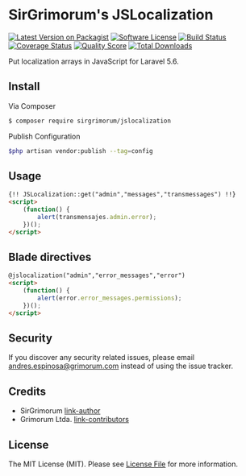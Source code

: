 # SirGrimorum's JSLocalization

[![Latest Version on Packagist][ico-version]][link-packagist]
[![Software License][ico-license]](LICENSE.md)
[![Build Status][ico-travis]][link-travis]
[![Coverage Status][ico-scrutinizer]][link-scrutinizer]
[![Quality Score][ico-code-quality]][link-code-quality]
[![Total Downloads][ico-downloads]][link-downloads]

Put localization arrays in JavaScript for Laravel 5.6.

## Install

Via Composer

``` bash
$ composer require sirgrimorum/jslocalization
```
Publish Configuration

``` bash
$php artisan vendor:publish --tag=config
```

## Usage

``` html
{!! JSLocalization::get("admin","messages","transmessages") !!}
<script>
    (function() {
        alert(transmensajes.admin.error);
    })();
</script>
```

## Blade directives

``` html
@jslocalization("admin","error_messages","error")
<script>
    (function() {
        alert(error.error_messages.permissions);
    })();
</script>
```

## Security

If you discover any security related issues, please email andres.espinosa@grimorum.com instead of using the issue tracker.

## Credits

- SirGrimorum [link-author]
- Grimorum Ltda. [link-contributors]

## License

The MIT License (MIT). Please see [License File](LICENSE.md) for more information.

[ico-version]: https://img.shields.io/packagist/v/:vendor/:package_name.svg?style=flat-square
[ico-license]: https://img.shields.io/badge/license-MIT-brightgreen.svg?style=flat-square
[ico-travis]: https://img.shields.io/travis/:vendor/:package_name/master.svg?style=flat-square
[ico-scrutinizer]: https://img.shields.io/scrutinizer/coverage/g/:vendor/:package_name.svg?style=flat-square
[ico-code-quality]: https://img.shields.io/scrutinizer/g/:vendor/:package_name.svg?style=flat-square
[ico-downloads]: https://img.shields.io/packagist/dt/sirgrimorum/JSLocalization.svg?style=flat-square

[link-packagist]: https://packagist.org/packages/sirgrimorum/JSLocalization
[link-travis]: https://travis-ci.org/:vendor/:package_name
[link-scrutinizer]: https://scrutinizer-ci.com/g/:vendor/:package_name/code-structure
[link-code-quality]: https://scrutinizer-ci.com/g/:vendor/:package_name
[link-downloads]: https://desarrollo.grimorum.com/andres/JSLocalization
[link-author]: https://github.com/sirgrimorum
[link-contributors]: http://grimorum.com
